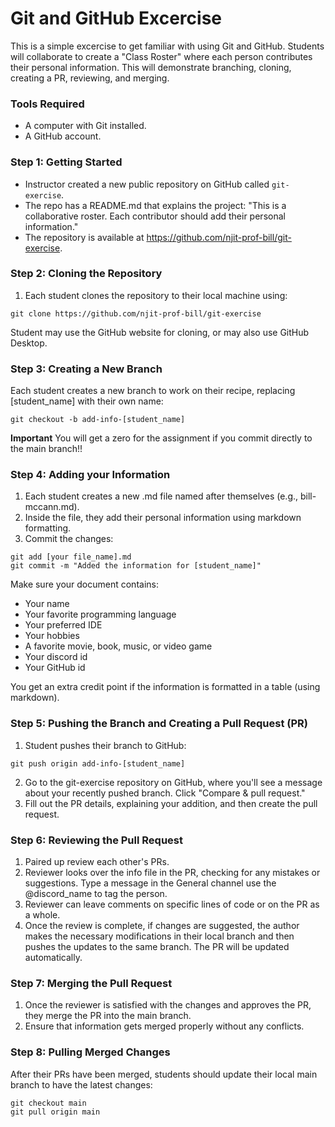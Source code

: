 # Git and GitHub Excercise
This is a simple excercise to get familiar with using Git and GitHub. Students will collaborate to create a "Class Roster" where each person contributes their personal information. This will demonstrate branching, cloning, creating a PR, reviewing, and merging.

### Tools Required
- A computer with Git installed.
- A GitHub account.

### Step 1: Getting Started
- Instructor created a new public repository on GitHub called `git-exercise`.
- The repo has a README.md that explains the project: "This is a collaborative roster. Each contributor should add their personal information."
- The repository is available at https://github.com/njit-prof-bill/git-exercise.

### Step 2: Cloning the Repository
1. Each student clones the repository to their local machine using:
```
git clone https://github.com/njit-prof-bill/git-exercise
```

Student may use the GitHub website for cloning, or may also use GitHub Desktop.

### Step 3: Creating a New Branch
Each student creates a new branch to work on their recipe, replacing [student_name] with their own name:
```
git checkout -b add-info-[student_name]
```
**Important** You will get a zero for the assignment if you commit directly to the main branch!!

### Step 4: Adding your Information
1. Each student creates a new .md file named after themselves (e.g., bill-mccann.md).
2. Inside the file, they add their personal information using markdown formatting.
3. Commit the changes:
```
git add [your file_name].md
git commit -m "Added the information for [student_name]"
```

Make sure your document contains:
- Your name
- Your favorite programming language
- Your preferred IDE
- Your hobbies
- A favorite movie, book, music, or video game
- Your discord id
- Your GitHub id

You get an extra credit point if the information is formatted in a table (using markdown).

### Step 5: Pushing the Branch and Creating a Pull Request (PR)
1. Student pushes their branch to GitHub:
```
git push origin add-info-[student_name]
```
2. Go to the git-exercise repository on GitHub, where you'll see a message about your recently pushed branch. Click "Compare & pull request."
3. Fill out the PR details, explaining your addition, and then create the pull request.

### Step 6: Reviewing the Pull Request
1. Paired up review each other's PRs.
2. Reviewer looks over the info file in the PR, checking for any mistakes or suggestions. Type a message in the General channel use the @discord_name to tag the person.
3. Reviewer can leave comments on specific lines of code or on the PR as a whole.
4. Once the review is complete, if changes are suggested, the author makes the necessary modifications in their local branch and then pushes the updates to the same branch. The PR will be updated automatically.

### Step 7: Merging the Pull Request
1. Once the reviewer is satisfied with the changes and approves the PR, they merge the PR into the main branch.
2. Ensure that information gets merged properly without any conflicts.

### Step 8: Pulling Merged Changes
After their PRs have been merged, students should update their local main branch to have the latest changes:
```
git checkout main
git pull origin main
```
